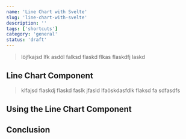 ```yaml
---
name: 'Line Chart with Svelte'
slug: 'line-chart-with-svelte'
description: ''
tags: ['shortcuts']
category: 'general'
status: 'draft'
---
```



<!-- Introduction -->

<!-- 
- Array(30).fill(1).map(x => Math.random() * 100 + 10)
- SVG
-->


> löjfkajsd lfk asdöl falksd flaskd flkas flaskdfj laskd 

## Line Chart Component

> klfajsd  flaskdj  flaskd  faslk jfasld lfaöskdasfdlk
> flaksd
> fa sdfasdfs

## Using the Line Chart Component

## Conclusion



